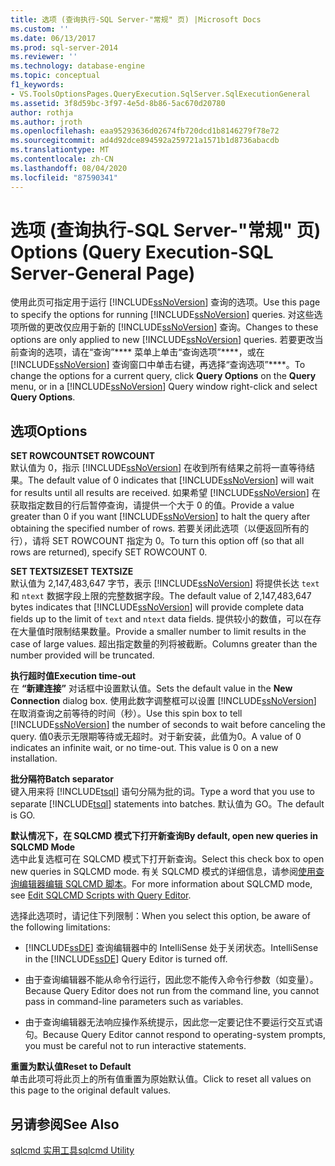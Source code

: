 ```yaml
---
title: 选项 (查询执行-SQL Server-"常规" 页) |Microsoft Docs
ms.custom: ''
ms.date: 06/13/2017
ms.prod: sql-server-2014
ms.reviewer: ''
ms.technology: database-engine
ms.topic: conceptual
f1_keywords:
- VS.ToolsOptionsPages.QueryExecution.SqlServer.SqlExecutionGeneral
ms.assetid: 3f8d59bc-3f97-4e5d-8b86-5ac670d20780
author: rothja
ms.author: jroth
ms.openlocfilehash: eaa95293636d02674fb720dcd1b8146279f78e72
ms.sourcegitcommit: ad4d92dce894592a259721a1571b1d8736abacdb
ms.translationtype: MT
ms.contentlocale: zh-CN
ms.lasthandoff: 08/04/2020
ms.locfileid: "87590341"
---
```

# <a name="options-query-execution-sql-server-general-page"></a><span data-ttu-id="05c11-102">选项 (查询执行-SQL Server-"常规" 页) </span><span class="sxs-lookup"><span data-stu-id="05c11-102">Options (Query Execution-SQL Server-General Page)</span></span>
  <span data-ttu-id="05c11-103">使用此页可指定用于运行 [!INCLUDE[ssNoVersion](../includes/ssnoversion-md.md)] 查询的选项。</span><span class="sxs-lookup"><span data-stu-id="05c11-103">Use this page to specify the options for running [!INCLUDE[ssNoVersion](../includes/ssnoversion-md.md)] queries.</span></span> <span data-ttu-id="05c11-104">对这些选项所做的更改仅应用于新的 [!INCLUDE[ssNoVersion](../includes/ssnoversion-md.md)] 查询。</span><span class="sxs-lookup"><span data-stu-id="05c11-104">Changes to these options are only applied to new [!INCLUDE[ssNoVersion](../includes/ssnoversion-md.md)] queries.</span></span> <span data-ttu-id="05c11-105">若要更改当前查询的选项，请在“查询”\*\*\*\* 菜单上单击“查询选项”\*\*\*\*，或在 [!INCLUDE[ssNoVersion](../includes/ssnoversion-md.md)] 查询窗口中单击右键，再选择“查询选项”\*\*\*\*。</span><span class="sxs-lookup"><span data-stu-id="05c11-105">To change the options for a current query, click **Query Options** on the **Query** menu, or in a [!INCLUDE[ssNoVersion](../includes/ssnoversion-md.md)] Query window right-click and select **Query Options**.</span></span>  
  
## <a name="options"></a><span data-ttu-id="05c11-106">选项</span><span class="sxs-lookup"><span data-stu-id="05c11-106">Options</span></span>  
 <span data-ttu-id="05c11-107">**SET ROWCOUNT**</span><span class="sxs-lookup"><span data-stu-id="05c11-107">**SET ROWCOUNT**</span></span>  
 <span data-ttu-id="05c11-108">默认值为 0，指示 [!INCLUDE[ssNoVersion](../includes/ssnoversion-md.md)] 在收到所有结果之前将一直等待结果。</span><span class="sxs-lookup"><span data-stu-id="05c11-108">The default value of 0 indicates that [!INCLUDE[ssNoVersion](../includes/ssnoversion-md.md)] will wait for results until all results are received.</span></span> <span data-ttu-id="05c11-109">如果希望 [!INCLUDE[ssNoVersion](../includes/ssnoversion-md.md)] 在获取指定数目的行后暂停查询，请提供一个大于 0 的值。</span><span class="sxs-lookup"><span data-stu-id="05c11-109">Provide a value greater than 0 if you want [!INCLUDE[ssNoVersion](../includes/ssnoversion-md.md)] to halt the query after obtaining the specified number of rows.</span></span> <span data-ttu-id="05c11-110">若要关闭此选项（以便返回所有的行），请将 SET ROWCOUNT 指定为 0。</span><span class="sxs-lookup"><span data-stu-id="05c11-110">To turn this option off (so that all rows are returned), specify SET ROWCOUNT 0.</span></span>  
  
 <span data-ttu-id="05c11-111">**SET TEXTSIZE**</span><span class="sxs-lookup"><span data-stu-id="05c11-111">**SET TEXTSIZE**</span></span>  
 <span data-ttu-id="05c11-112">默认值为 2,147,483,647 字节，表示 [!INCLUDE[ssNoVersion](../includes/ssnoversion-md.md)] 将提供长达 `text` 和 `ntext` 数据字段上限的完整数据字段。</span><span class="sxs-lookup"><span data-stu-id="05c11-112">The default value of 2,147,483,647 bytes indicates that [!INCLUDE[ssNoVersion](../includes/ssnoversion-md.md)] will provide complete data fields up to the limit of `text` and `ntext` data fields.</span></span> <span data-ttu-id="05c11-113">提供较小的数值，可以在存在大量值时限制结果数量。</span><span class="sxs-lookup"><span data-stu-id="05c11-113">Provide a smaller number to limit results in the case of large values.</span></span> <span data-ttu-id="05c11-114">超出指定数量的列将被截断。</span><span class="sxs-lookup"><span data-stu-id="05c11-114">Columns greater than the number provided will be truncated.</span></span>  
  
 <span data-ttu-id="05c11-115">**执行超时值**</span><span class="sxs-lookup"><span data-stu-id="05c11-115">**Execution time-out**</span></span>  
 <span data-ttu-id="05c11-116">在 **“新建连接”** 对话框中设置默认值。</span><span class="sxs-lookup"><span data-stu-id="05c11-116">Sets the default value in the **New Connection** dialog box.</span></span> <span data-ttu-id="05c11-117">使用此数字调整框可以设置 [!INCLUDE[ssNoVersion](../includes/ssnoversion-md.md)] 在取消查询之前等待的时间（秒）。</span><span class="sxs-lookup"><span data-stu-id="05c11-117">Use this spin box to tell [!INCLUDE[ssNoVersion](../includes/ssnoversion-md.md)] the number of seconds to wait before canceling the query.</span></span> <span data-ttu-id="05c11-118">值0表示无限期等待或无超时。对于新安装，此值为0。</span><span class="sxs-lookup"><span data-stu-id="05c11-118">A value of 0 indicates an infinite wait, or no time-out. This value is 0 on a new installation.</span></span>  
  
 <span data-ttu-id="05c11-119">**批分隔符**</span><span class="sxs-lookup"><span data-stu-id="05c11-119">**Batch separator**</span></span>  
 <span data-ttu-id="05c11-120">键入用来将 [!INCLUDE[tsql](../includes/tsql-md.md)] 语句分隔为批的词。</span><span class="sxs-lookup"><span data-stu-id="05c11-120">Type a word that you use to separate [!INCLUDE[tsql](../includes/tsql-md.md)] statements into batches.</span></span> <span data-ttu-id="05c11-121">默认值为 GO。</span><span class="sxs-lookup"><span data-stu-id="05c11-121">The default is GO.</span></span>  
  
 <span data-ttu-id="05c11-122">**默认情况下，在 SQLCMD 模式下打开新查询**</span><span class="sxs-lookup"><span data-stu-id="05c11-122">**By default, open new queries in SQLCMD Mode**</span></span>  
 <span data-ttu-id="05c11-123">选中此复选框可在 SQLCMD 模式下打开新查询。</span><span class="sxs-lookup"><span data-stu-id="05c11-123">Select this check box to open new queries in SQLCMD mode.</span></span> <span data-ttu-id="05c11-124">有关 SQLCMD 模式的详细信息，请参阅[使用查询编辑器编辑 SQLCMD 脚本](../relational-databases/scripting/edit-sqlcmd-scripts-with-query-editor.md)。</span><span class="sxs-lookup"><span data-stu-id="05c11-124">For more information about SQLCMD mode, see [Edit SQLCMD Scripts with Query Editor](../relational-databases/scripting/edit-sqlcmd-scripts-with-query-editor.md).</span></span>  
  
 <span data-ttu-id="05c11-125">选择此选项时，请记住下列限制：</span><span class="sxs-lookup"><span data-stu-id="05c11-125">When you select this option, be aware of the following limitations:</span></span>  
  
-   <span data-ttu-id="05c11-126">[!INCLUDE[ssDE](../includes/ssde-md.md)] 查询编辑器中的 IntelliSense 处于关闭状态。</span><span class="sxs-lookup"><span data-stu-id="05c11-126">IntelliSense in the [!INCLUDE[ssDE](../includes/ssde-md.md)] Query Editor is turned off.</span></span>  
  
-   <span data-ttu-id="05c11-127">由于查询编辑器不能从命令行运行，因此您不能传入命令行参数（如变量）。</span><span class="sxs-lookup"><span data-stu-id="05c11-127">Because Query Editor does not run from the command line, you cannot pass in command-line parameters such as variables.</span></span>  
  
-   <span data-ttu-id="05c11-128">由于查询编辑器无法响应操作系统提示，因此您一定要记住不要运行交互式语句。</span><span class="sxs-lookup"><span data-stu-id="05c11-128">Because Query Editor cannot respond to operating-system prompts, you must be careful not to run interactive statements.</span></span>  
  
 <span data-ttu-id="05c11-129">**重置为默认值**</span><span class="sxs-lookup"><span data-stu-id="05c11-129">**Reset to Default**</span></span>  
 <span data-ttu-id="05c11-130">单击此项可将此页上的所有值重置为原始默认值。</span><span class="sxs-lookup"><span data-stu-id="05c11-130">Click to reset all values on this page to the original default values.</span></span>  
  
## <a name="see-also"></a><span data-ttu-id="05c11-131">另请参阅</span><span class="sxs-lookup"><span data-stu-id="05c11-131">See Also</span></span>  
 [<span data-ttu-id="05c11-132">sqlcmd 实用工具</span><span class="sxs-lookup"><span data-stu-id="05c11-132">sqlcmd Utility</span></span>](../tools/sqlcmd-utility.md)  
  
  

